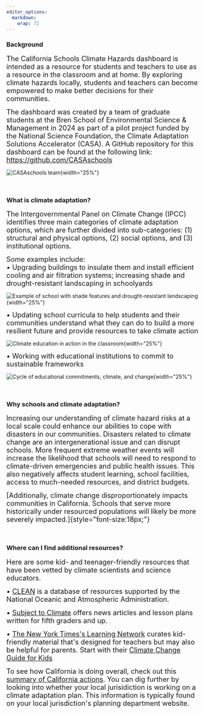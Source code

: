 ```yaml
---
editor_options: 
  markdown: 
    wrap: 72
---
```


### Background

<span style="font-size:18px;"> The California Schools Climate Hazards
dashboard is intended as a resource for students and teachers to use as
a resource in the classroom and at home. By exploring climate hazards
locally, students and teachers can become empowered to make better
decisions for their communities.

<span style="font-size:18px;"> The dashboard was created by a team of
graduate students at the Bren School of Environmental Science &
Management in 2024 as part of a pilot project funded by the National
Science Foundation, the Climate Adaptation Solutions Accelerator (CASA).
A GitHub repository for this dashboard can be found at the following
link: <https://github.com/CASAschools>

![CASAschools team](images/CASAschools2.JPG){width="25%"}

<br>

### What is climate adaptation?

<span style="font-size:18px;"> The Intergovernmental Panel on Climate
Change (IPCC) identifies three main categories of climate adaptation
options, which are further divided into sub-categories: (1) structural
and physical options, (2) social options, and (3) institutional options.

<span style="font-size:18px;"> Some examples include:\
*•* Upgrading buildings to insulate them and install efficient cooling
and air filtration systems; increasing shade and drought-resistant
landscaping in schoolyards

![Example of school with shade features and drought-resistant
landscaping](images/Schoolyard.jpg){width="25%"}

<span style="font-size:18px;"> *•* Updating school curricula to help
students and their communities understand what they can do to build a
more resilient future and provide resources to take climate action

![Climate education in action in the
classroom](images/climate_ed.jpeg){width="25%"}

<span style="font-size:18px;"> *•* Working with educational institutions
to commit to sustainable frameworks

![Cycle of educational commitments, climate, and
change](images/school_change-01.png){width="25%"}

<br>

### Why schools and climate adaptation?

<span style="font-size:18px;"> Increasing our understanding of climate
hazard risks at a local scale could enhance our abilities to cope with
disasters in our communities. Disasters related to climate change are an
intergenerational issue and can disrupt schools. More frequent extreme
weather events will increase the likelihood that schools will need to
respond to climate-driven emergencies and public health issues. This
also negatively affects student learning, school facilities, access to
much-needed resources, and district budgets.

<span style="font-size:18px;"> [Additionally, climate change
disproportionately impacts communities in California. Schools that serve
more historically under resourced populations will likely be more
severely impacted.]{style="font-size:18px;"}

<br>

### Where can I find additional resources?

<span style="font-size:18px;"> Here are some kid- and teenager-friendly
resources that have been vetted by climate scientists and science
educators.

<span style="font-size:18px;"> *•*
[CLEAN](https://cleanet.org/index.html) is a database of resources
supported by the National Oceanic and Atmospheric Administration.

<span style="font-size:18px;"> *•* [Subject to
Climate](https://subjecttoclimate.org/news) offers news articles and
lesson plans written for fifth graders and up.

<span style="font-size:18px;"> *•* [The New York Times's Learning
Network](https://www.nytimes.com/2021/11/04/learning/lesson-plans/resources-for-teaching-about-climate-change-with-the-new-york-times.html?action=click&module=RelatedLinks&pgtype=Article)
curates kid-friendly material that's designed for teachers but may also
be helpful for parents. Start with their [Climate Change Guide for
Kids](https://www.nytimes.com/interactive/2021/04/18/climate/climate-change-future-kids.html)

<span style="font-size:18px;"> To see how California is doing overall,
check out this [summary of California
actions](https://www.georgetownclimate.org/adaptation/state-information/california/completed-goals.html).
You can dig further by looking into whether your local jurisidiction is
working on a climate adaptation plan. This information is typically
found on your local jurisdiction's planning department website.

<br> <br>
